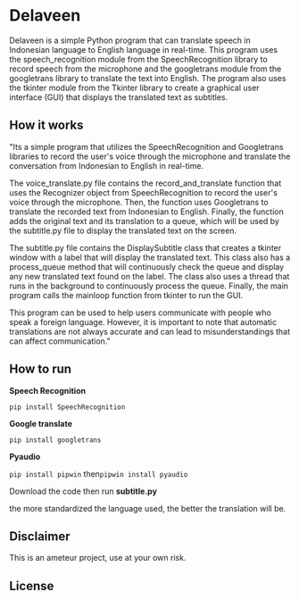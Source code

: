 # Delaveen

Delaveen is a simple Python program that can translate speech in Indonesian language to English language in real-time. This program uses the speech_recognition module from the SpeechRecognition library to record speech from the microphone and the googletrans module from the googletrans library to translate the text into English. The program also uses the tkinter module from the Tkinter library to create a graphical user interface (GUI) that displays the translated text as subtitles.

## How it works
 
"Its a simple program that utilizes the SpeechRecognition and Googletrans libraries to record the user's voice through the microphone and translate the conversation from Indonesian to English in real-time.

The voice_translate.py file contains the record_and_translate function that uses the Recognizer object from SpeechRecognition to record the user's voice through the microphone. Then, the function uses Googletrans to translate the recorded text from Indonesian to English. Finally, the function adds the original text and its translation to a queue, which will be used by the subtitle.py file to display the translated text on the screen.

The subtitle.py file contains the DisplaySubtitle class that creates a tkinter window with a label that will display the translated text. This class also has a process_queue method that will continuously check the queue and display any new translated text found on the label. The class also uses a thread that runs in the background to continuously process the queue. Finally, the main program calls the mainloop function from tkinter to run the GUI.

This program can be used to help users communicate with people who speak a foreign language. However, it is important to note that automatic translations are not always accurate and can lead to misunderstandings that can affect communication."

## How to run 
**Speech Recognition**

```pip install SpeechRecognition```

**Google translate**

```pip install googletrans```

**Pyaudio**

```pip install pipwin``` then```pipwin install pyaudio```

Download the code then run **subtitle.py**

the more standardized the language used, the better the translation will be.

## Disclaimer 
This is an ameteur project, use at your own risk.

## License
